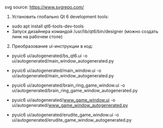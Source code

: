 svg source: https://www.svgrepo.com/

1. Установить глобально Qt 6 development tools:
- sudo apt install qt6-tools-dev-tools
- Запуск дизайнера командой /usr/lib/qt6/bin/designer (можно создать линк на рабочем столе)
2. Преобразование ui-инструкции в код:
- pyuic6 ui/autogenerated/bs_qt6.ui -o ui/autogenerated/main_window_autogenerated.py

- pyuic6 ui/autogenerated/main_window.ui -o ui/autogenerated/main_window_autogenerated.py
- pyuic6 ui/autogenerated/brain_ring_game_window.ui -o ui/autogenerated/brain_ring_game_window_autogenerated.py
- pyuic6 ui/autogenerated/www_game_window.ui -o ui/autogenerated/www_game_window_autogenerated.py
- pyuic6 ui/autogenerated/erudite_game_window.ui -o ui/autogenerated/erudite_game_window_autogenerated.py

